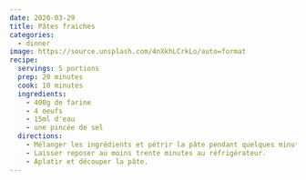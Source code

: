 ```yaml
---
date: 2020-03-29
title: Pâtes fraiches
categories:
  - dinner
image: https://source.unsplash.com/4nXkhLCrkLo/auto=format
recipe:
  servings: 5 portions
  prep: 20 minutes
  cook: 10 minutes
  ingredients:
    - 400g de farine
    - 4 oeufs
    - 15ml d'eau
    - une pincée de sel
  directions:
    - Mélanger les ingrédients et pétrir la pâte pendant quelques minutes.
    - Laisser reposer au moins trente minutes au réfrigérateur.
    - Aplatir et découper la pâte.
---
```

